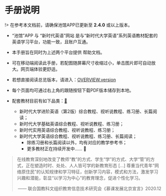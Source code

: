 # 手册说明</br>

!> 在参考本文档前，请确保池馆APP已更新至 **2.4.0** 或以上版本。

- <span class="highlight">“池馆”APP</span> 与 <span class="highlight">“新时代英语”网站</span> 是与“新时代大学英语”系列英语教材配套的英语学习平台，功能一致，且账户互通。
- 本手册旨在同时为上述两个平台提供 <span class="highlight">帮助文档</span>。
- 可在移动端阅读此手册，若配图随屏幕尺寸收缩过小，单击图片即可自动放大。网页端体验更舒适。
- 若想直接阅读总览版本，请进入：[OVERVIEW.version](Overview)
- 每个页面均可通过右上角的跟随按钮下载PDF版本储存到本地。
- 配套教材目前有如下品类：[🚪](ISBN.md)

    - 新时代大学进阶英语（第2版）综合教程、视听说教程、练习册、长篇阅读；
    - 新时代大学基础英语综合教程、视听说教程、练习册；
    - 新时代实用英语综合教程、视听说教程、练习册；
    - 新时代大学英语综合教程、视听说教程、练习册、长篇阅读；
        - 除练习册和长篇阅读以外，均有对应的教学参考书；
        - 更多教材正在持续开发中…… 🐝

> 在线教育深刻地改变了教师“教”的方式、学生“学”的方式、大学“管”的方式，正在塑造时时、处处、人人皆可学的新教育形态 [...] 尊重当代青年“网络原住民”的认知规律和学习特征，创新学习内容，模式和方法，激发学习兴趣和潜能，彰显“以学习为中心”的教育理念，促进个性化学习。
> <p align="right">—— 联合国教科文组织教育信息技术研究会《慕课发展北京宣言》2020.12</p>